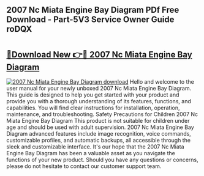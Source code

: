 ## 2007 Nc Miata Engine Bay Diagram PDf Free Download - Part-5V3 Service Owner Guide roDQX

# <h2><a href="http://dfssz8.blite.top/?on=2007+Nc+Miata+Engine+Bay+Diagram">🔗Download New 👉🔴 2007 Nc Miata Engine Bay Diagram</a></h2>

[![2007 Nc Miata Engine Bay Diagram download](https://i.imgur.com/lujVjoI.png)](http://dfssz8.blite.top/?on=2007+Nc+Miata+Engine+Bay+Diagram)
Hello and welcome to the user manual for your newly unboxed 2007 Nc Miata Engine Bay Diagram. This guide is designed to help you get started with your product and provide you with a thorough understanding of its features, functions, and capabilities. You will find clear instructions for installation, operation, maintenance, and troubleshooting. Safety Precautions for Children 2007 Nc Miata Engine Bay Diagram This product is not suitable for children under age and should be used with adult supervision. 2007 Nc Miata Engine Bay Diagram advanced features include image recognition, voice commands, customizable profiles, and automatic backups, all accessible through the sleek and customizable interface. It's our hope that the 2007 Nc Miata Engine Bay Diagram has been a valuable asset as you navigate the functions of your new product. Should you have any questions or concerns, please do not hesitate to contact our customer support team.
